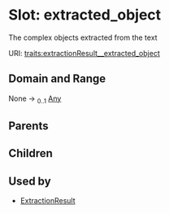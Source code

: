 
# Slot: extracted_object


The complex objects extracted from the text

URI: [traits:extractionResult__extracted_object](http://w3id.org/ontogpt/traits/extractionResult__extracted_object)


## Domain and Range

None &#8594;  <sub>0..1</sub> [Any](Any.md)

## Parents


## Children


## Used by

 * [ExtractionResult](ExtractionResult.md)

